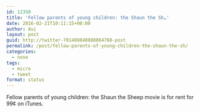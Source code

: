 ```yaml
---
id: 12350
title: 'Fellow parents of young children: the Shaun the Sh…'
date: 2016-02-21T10:11:15+00:00
author: Avi
layout: post
guid: http://twitter-701408848888864768-post
permalink: /post/fellow-parents-of-young-children-the-shaun-the-sh/
categories:
  - none
tags:
  - micro
  - tweet
format: status
---
```

Fellow parents of young children: the Shaun the Sheep movie is for rent for 99¢ on iTunes.